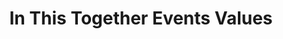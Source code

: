 ---
templateKey: values
title: In This Together Events Values
path: /values
seo:
  browserTitle: Values | In This Together
  description: Values
  title: Values | In This Together
---